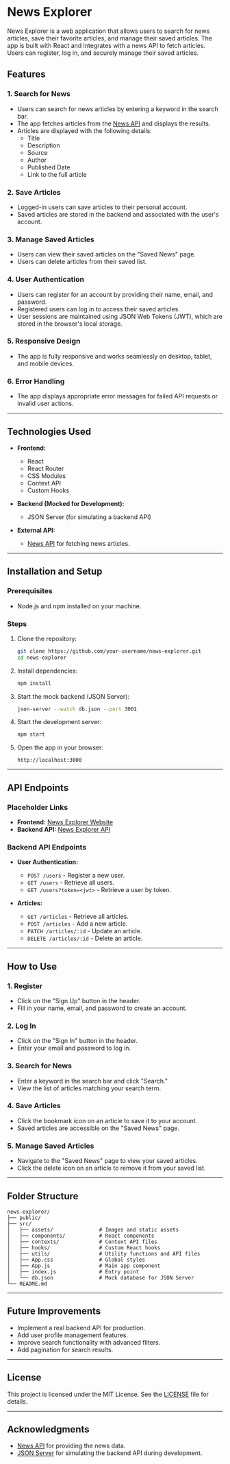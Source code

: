 # News Explorer

News Explorer is a web application that allows users to search for news articles, save their favorite articles, and manage their saved articles. The app is built with React and integrates with a news API to fetch articles. Users can register, log in, and securely manage their saved articles.

## Features

### 1. **Search for News**
   - Users can search for news articles by entering a keyword in the search bar.
   - The app fetches articles from the [News API](https://newsapi.org/) and displays the results.
   - Articles are displayed with the following details:
     - Title
     - Description
     - Source
     - Author
     - Published Date
     - Link to the full article

### 2. **Save Articles**
   - Logged-in users can save articles to their personal account.
   - Saved articles are stored in the backend and associated with the user's account.

### 3. **Manage Saved Articles**
   - Users can view their saved articles on the "Saved News" page.
   - Users can delete articles from their saved list.

### 4. **User Authentication**
   - Users can register for an account by providing their name, email, and password.
   - Registered users can log in to access their saved articles.
   - User sessions are maintained using JSON Web Tokens (JWT), which are stored in the browser's local storage.

### 5. **Responsive Design**
   - The app is fully responsive and works seamlessly on desktop, tablet, and mobile devices.

### 6. **Error Handling**
   - The app displays appropriate error messages for failed API requests or invalid user actions.

---

## Technologies Used

- **Frontend:**
  - React
  - React Router
  - CSS Modules
  - Context API
  - Custom Hooks

- **Backend (Mocked for Development):**
  - JSON Server (for simulating a backend API)

- **External API:**
  - [News API](https://newsapi.org/) for fetching news articles.

---

## Installation and Setup

### Prerequisites
- Node.js and npm installed on your machine.

### Steps
1. Clone the repository:
   ```bash
   git clone https://github.com/your-username/news-explorer.git
   cd news-explorer
   ```

2. Install dependencies:
   ```bash
   npm install
   ```

3. Start the mock backend (JSON Server):
   ```bash
   json-server --watch db.json --port 3001
   ```

4. Start the development server:
   ```bash
   npm start
   ```

5. Open the app in your browser:
   ```
   http://localhost:3000
   ```

---

## API Endpoints

### Placeholder Links
- **Frontend:** [News Explorer Website](https://news-explorer-frontend.example.com)
- **Backend API:** [News Explorer API](https://news-explorer-api.example.com)

### Backend API Endpoints
- **User Authentication:**
  - `POST /users` - Register a new user.
  - `GET /users` - Retrieve all users.
  - `GET /users?token=<jwt>` - Retrieve a user by token.

- **Articles:**
  - `GET /articles` - Retrieve all articles.
  - `POST /articles` - Add a new article.
  - `PATCH /articles/:id` - Update an article.
  - `DELETE /articles/:id` - Delete an article.

---

## How to Use

### 1. **Register**
   - Click on the "Sign Up" button in the header.
   - Fill in your name, email, and password to create an account.

### 2. **Log In**
   - Click on the "Sign In" button in the header.
   - Enter your email and password to log in.

### 3. **Search for News**
   - Enter a keyword in the search bar and click "Search."
   - View the list of articles matching your search term.

### 4. **Save Articles**
   - Click the bookmark icon on an article to save it to your account.
   - Saved articles are accessible on the "Saved News" page.

### 5. **Manage Saved Articles**
   - Navigate to the "Saved News" page to view your saved articles.
   - Click the delete icon on an article to remove it from your saved list.

---

## Folder Structure

```
news-explorer/
├── public/
├── src/
│   ├── assets/               # Images and static assets
│   ├── components/           # React components
│   ├── contexts/             # Context API files
│   ├── hooks/                # Custom React hooks
│   ├── utils/                # Utility functions and API files
│   ├── App.css               # Global styles
│   ├── App.js                # Main app component
│   ├── index.js              # Entry point
│   └── db.json               # Mock database for JSON Server
└── README.md
```

---

## Future Improvements

- Implement a real backend API for production.
- Add user profile management features.
- Improve search functionality with advanced filters.
- Add pagination for search results.

---

## License

This project is licensed under the MIT License. See the [LICENSE](LICENSE) file for details.

---

## Acknowledgments

- [News API](https://newsapi.org/) for providing the news data.
- [JSON Server](https://github.com/typicode/json-server) for simulating the backend API during development.
